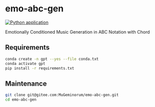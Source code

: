 # emo-abc-gen
[![Python application](https://github.com/monet-joe/emo-abc-gen/actions/workflows/python-app.yml/badge.svg?branch=main)](https://github.com/monet-joe/emo-abc-gen/actions/workflows/python-app.yml)

Emotionally Conditioned Music Generation in ABC Notation with Chord

## Requirements
```bash
conda create -n gpt --yes --file conda.txt
conda activate gpt
pip install -r requirements.txt
```

## Maintenance
```bash
git clone git@gitee.com:MuGeminorum/emo-abc-gen.git
cd emo-abc-gen
```